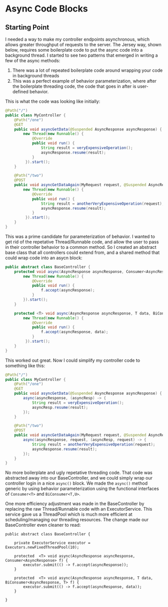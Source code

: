 # Async Code Blocks

## Starting Point

I needed a way to make my controller endpoints asynchronous, which allows greater throughput of requests to the server. The Jersey way, shown below, requires some boilerplate code to put the async code into a background thread. I started to see two patterns that emerged in writing a few of the async methods:

1. There was a lot of repeated boilerplate code around wrapping your code in background threads
2. This was a perfect example of behavior parameterization, where after the boilerplate threading code, the code that goes in after is user-defined behavior. 

This is what the code was looking like initially:

```java
@Path("/")
public class MyController {
    @Path("/one")
    @GET
    public void asyncGetData(@Suspended AsyncResponse asyncResponse) {
        new Thread(new Runnable() {
            @Override
            public void run() {
                String result = veryExpensiveOperation();
                asyncResponse.resume(result);
            }
         }).start();
    }

    @Path("/two")
    @POST
    public void asyncGetDataAgain(MyRequest request, @Suspended AsyncResponse asyncResponse) {
        new Thread(new Runnable() {
            @Override
            public void run() {
                String result = anotherVeryExpensiveOperation(request);
                asyncResponse.resume(result);
            }
         }).start();
    }
}
```

This was a prime candidate for parameterization of behavior. I wanted to get rid of the repetative Thread/Runnable code, and allow the user to pass in their controller behavior to a common method. So I created an abstract base class that all controllers could extend from, and a shared method that could wrap code into an asycn block:

```java
public abstract class BaseController {
    protected void async(AsyncResponse asyncResponse, Consumer<AsyncResponse> f) {
        new Thread(new Runnable() {
            @Override
            public void run() {
                f.accept(asyncResponse);
            }
        }).start();
    }

    protected <T> void async(AsyncResponse asyncResponse, T data, BiConsumer<AsyncResponse, T> f) {
        new Thread(new Runnable() {
            @Override
            public void run() {
                f.accept(asyncResponse, data);
            }
         }).start();
    }
}
```

This worked out great. Now I could simplify my controller code to something like this:

```java
@Path("/")
public class MyController {
    @Path("/one")
    @GET
    public void asyncGetData(@Suspended AsyncResponse asyncResponse) {
        async(asyncResponse, (asyncResp) -> {
            String result = veryExpensiveOperation();
            asyncResp.resume(result);
        });
    }

    @Path("/two")
    @POST
    public void asyncGetDataAgain(MyRequest request, @Suspended AsyncResponse asyncResponse) {
        async(asyncResponse, request, (asyncResp, request) -> {
            String result = anotherVeryExpensiveOperation(request);
            asyncResponse.resume(result);
        });
    }
}
```

No more boilerplate and ugly repetative threading code. That code was abstracted away into our BaseController, and we could simply wrap our controller login in a nice `async()` block. We made the `async()` method generic by using behavior parameterization using the functional interfaces of `Consumer<T>` and `BiConsumer<T,U>`. 

One more efficiency adjustment was made in the BaseController by replacing the raw Thread/Runnable code with an ExecutorService. This service gave us a ThreadPool which is much more efficient at scheduling/managing our threading resources. The change made our BaseController even cleaner to read:

```
public abstract class BaseController {

    private ExecutorService executor = Executors.newFixedThreadPool(10);

    protected  <T> void async(AsyncResponse asyncResponse, Consumer<AsyncResponse> f) {
        executor.submit(() -> f.accept(asyncResponse));
    }

    protected  <T> void async(AsyncResponse asyncResponse, T data, BiConsumer<AsyncResponse, T> f) {
        executor.submit(() -> f.accept(asyncResponse, data));
    }

}
```
